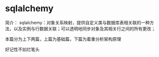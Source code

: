# sqlalchemy 
简介：
sqlalchemy：对象关系映射，提供自定义类与数据库表相关联的一种方法，以及实例与行数据关联；可以透明地同步对象及其相关行之间的所有更改；

本篇分为上下两篇，上篇为基础篇，下篇为着重分析架构原理







好记性不如烂笔头
